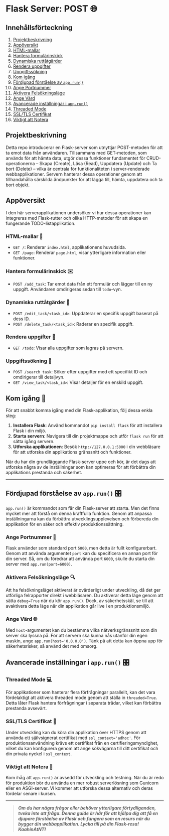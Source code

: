 # Flask Server: POST 🌐

## Innehållsförteckning
1. [Projektbeskrivning](#projektbeskrivning-)
2. [Appöversikt](#appöversikt-)
3. [HTML-mallar](#html-mallar-)
4. [Hantera formulärinskick](#hantera-formulärinskick-)
5. [Dynamiska ruttåtgärder](#dynamiska-ruttåtgärder-)
6. [Rendera uppgifter](#rendera-uppgifter-)
7. [Uppgiftssökning](#uppgiftssökning-)
8. [Kom igång](#kom-igång-)
9. [Fördjupad förståelse av `app.run()`](#fördjupad-förståelse-av-apprun-)
10. [Ange Portnummer](#ange-portnummer-)
11. [Aktivera Felsökningsläge](#aktivera-felsökningsläge-)
12. [Ange Värd](#ange-värd-)
13. [Avancerade inställningar i `app.run()`](#avancerade-inställningar-i-apprun-)
14. [Threaded Mode](#threaded-mode-)
15. [SSL/TLS Certifikat](#ssltls-certifikat-)
16. [Viktigt att Notera](#viktigt-att-notera-)
    
## Projektbeskrivning

Detta repo introducerar en Flask-server som utnyttjar POST-metoden för att ta emot data från användaren. Tillsammans med GET-metoden, som används för att hämta data, utgör dessa funktioner fundamentet för CRUD-operationerna – Skapa (Create), Läsa (Read), Uppdatera (Update) och Ta bort (Delete) – vilka är centrala för funktionaliteten i server-renderade webbapplikationer. Servern hanterar dessa operationer genom att tillhandahålla särskilda ändpunkter för att lägga till, hämta, uppdatera och ta bort objekt.

## Appöversikt

 I den här serverapplikationen undersöker vi hur dessa operationer kan integreras med Flask-rutter och olika HTTP-metoder för att skapa en fungerande TODO-listapplikation.

### HTML-mallar 📄

- `GET /`: Renderar `index.html`, applikationens huvudsida.
- `GET /page`: Renderar `page.html`, visar ytterligare information eller funktioner.

### Hantera formulärinskick ✉️

- `POST /add_task`: Tar emot data från ett formulär och lägger till en ny uppgift. Användaren omdirigeras sedan till `todo`-vyn.

### Dynamiska ruttåtgärder 🔄

- `POST /edit_task/<task_id>`: Uppdaterar en specifik uppgift baserat på dess ID.
- `POST /delete_task/<task_id>`: Raderar en specifik uppgift.

### Rendera uppgifter 📜

- `GET /todo`: Visar alla uppgifter som lagras på servern.

### Uppgiftssökning 🔎

- `POST /search_task`: Söker efter uppgifter med ett specifikt ID och omdirigerar till detaljvyn.
- `GET /view_task/<task_id>`: Visar detaljer för en enskild uppgift.

## Kom igång 🚀

För att snabbt komma igång med din Flask-applikation, följ dessa enkla steg:

1. **Installera Flask**: Använd kommandot `pip install flask` för att installera Flask i din miljö.
2. **Starta servern**: Navigera till din projektmappe och utför `flask run` för att sätta igång servern.
3. **Utforska applikationen**: Besök `http://127.0.0.1:5000` i din webbläsare för att utforska din applikations gränssnitt och funktioner.

När du har din grundläggande Flask-server uppe och kör, är det dags att utforska några av de inställningar som kan optimeras för att förbättra din applikations prestanda och säkerhet.

---

## Fördjupad förståelse av `app.run()` 🎛️

`app.run()` är kommandot som får din Flask-server att starta. Men det finns mycket mer att förstå om denna kraftfulla funktion. Genom att anpassa inställningarna kan du förbättra utvecklingsupplevelsen och förbereda din applikation för en säker och effektiv produktionssättning.

### Ange Portnummer 🚪

Flask använder som standard port `5000`, men detta är fullt konfigurerbart. Genom att använda argumentet `port` kan du specificera en annan port för din server. Så, om du föredrar att använda port `6000`, skulle du starta din server med `app.run(port=6000)`.

### Aktivera Felsökningsläge 🔍

Att ha felsökningsläget aktiverat är ovärderligt under utveckling, då det ger utförliga felrapporter direkt i webbläsaren. Du aktiverar detta läge genom att sätta `debug=True` när du kör `app.run()`. Dock, av säkerhetsskäl, se till att avaktivera detta läge när din applikation går live i en produktionsmiljö.

### Ange Värd 🌐

Med `host`-argumentet kan du bestämma vilka nätverksgränssnitt som din server ska lyssna på. För att servern ska kunna nås utanför din egen maskin, ange `app.run(host='0.0.0.0')`. Tänk på att detta kan öppna upp för säkerhetsrisker, så använd det med omsorg.

## Avancerade inställningar i `app.run()` 🎛️

### Threaded Mode 💻

För applikationer som hanterar flera förfrågningar parallellt, kan det vara fördelaktigt att aktivera threaded mode genom att ställa in `threaded=True`. Detta låter Flask hantera förfrågningar i separata trådar, vilket kan förbättra prestanda avsevärt.

### SSL/TLS Certifikat 🔐

Under utveckling kan du köra din applikation över HTTPS genom att använda ett självsignerat certifikat med `ssl_context='adhoc'`. För produktionsanvändning krävs ett certifikat från en certifieringsmyndighet, vilket du kan konfigurera genom att ange sökvägarna till ditt certifikat och din privata nyckel i `ssl_context`.

### Viktigt att Notera 📝

Kom ihåg att `app.run()` är avsedd för utveckling och testning. När du är redo för produktion bör du använda en mer robust serverlösning som Gunicorn eller en ASGI-server. Vi kommer att utforska dessa alternativ och deras fördelar senare i kursen.

---

> _**Om du har några frågor eller behöver ytterligare förtydliganden, tveka inte att fråga. Denna guide är här för att hjälpa dig att få en djupare förståelse av Flask och fungera som en resurs när du bygger din webbapplikation. Lycka till på din Flask-resa!  
KaahinAtNTI**_
